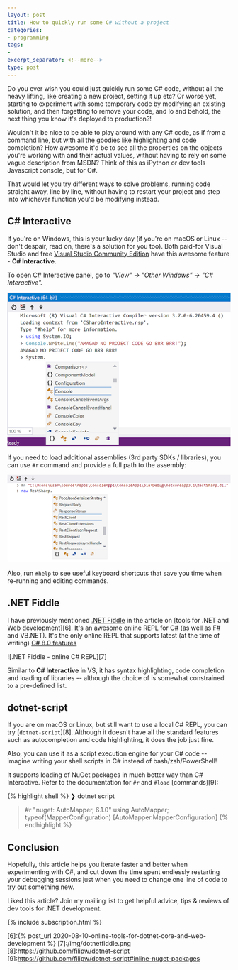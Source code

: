 ```yaml
---
layout: post
title: How to quickly run some C# without a project
categories:
- programming
tags:
-
excerpt_separator: <!--more-->
type: post
---
```


Do you ever wish you could just quickly run some C# code, without all the heavy lifting, like
creating a new project, setting it up etc? Or worse yet, starting to experiment with some temporary
code by modifying an existing solution, and then forgetting to remove your code, and lo and behold,
the next thing you know it's deployed to production?!

Wouldn't it be nice to be able to play around with any C# code, as if from a command line, but with
all the goodies like highlighting and code completion? How awesome it'd be to see all the properties
on the objects you're working with and their actual values, without having to rely on some
vague description from MSDN? Think of this as iPython or dev tools Javascript console, but for C#.

That would let you try different ways to solve problems, running code straight away, line by line,
without having to restart your project and step into whichever function you'd be modifying instead.

<!--more-->

## C# Interactive

If you're on Windows, this is your lucky day (if you're on macOS or Linux -- don't despair, read on,
there's a solution for you too). Both paid-for Visual Studio and free [Visual Studio Community
Edition][2] have this awesome feature - __C# Interactive__.

To open C# Interactive panel, go to _"View" -> "Other Windows" -> "C# Interactive"._

![C# Interactive screenshot][3]

If you need to load additional assemblies (3rd party SDKs / libraries), you can use `#r` command
and provide a full path to the assembly:

![C# interactive load assembly][4]

Also, run `#help` to see useful keyboard shortcuts that save you time when re-running and editing commands.

## .NET Fiddle

I have previously mentioned [.NET Fiddle][5] in the article on [tools for .NET and Web
development][6].  It's an awesome online REPL for C# (as well as F# and VB.NET). It's the only
online REPL that supports latest (at the time of writing) [C# 8.0 features][1]

![.NET Fiddle - online C# REPL][7]

Similar to __C# Interactive__ in VS, it has syntax highlighting, code completion and loading of
libraries -- although the choice of is somewhat constrained to a pre-defined list.

## dotnet-script

If you are on macOS or Linux, but still want to use a local C# REPL, you can try [`dotnet-script`][8].
Although it doesn't have all the standard features such as autocompletion and code highlighting, it
does the job just fine.

Also, you can use it as a script execution engine for your C# code -- imagine writing your shell
scripts in C# instead of bash/zsh/PowerShell!

It supports loading of NuGet packages in much better way than C# Interactive. Refer to the 
documentation for `#r` and `#load` [commands][9]:

{% highlight shell %}
❯ dotnet script
> #r "nuget: AutoMapper, 6.1.0"
> using AutoMapper;
> typeof(MapperConfiguration)
[AutoMapper.MapperConfiguration]
{% endhighlight %}

## Conclusion
Hopefully, this article helps you iterate faster and better when experimenting with C#, and cut down
the time spent endlessly restarting your debugging sessions just when you need to change one line of
code to try out something new.

Liked this article? Join my mailing list to get helpful advice, tips & reviews of dev tools for .NET
development.

{% include subscription.html %}

[1]:https://docs.microsoft.com/en-us/dotnet/csharp/whats-new/csharp-8
[2]:https://visualstudio.microsoft.com/downloads/
[3]:/img/c-sharp-interactive-screenshot.png
[4]:/img/c-sharp-interactive-load-assembly.png
[5]:https://dotnetfiddle.net/
[6]:{% post_url 2020-08-10-online-tools-for-dotnet-core-and-web-development %}
[7]:/img/dotnetfiddle.png
[8]:https://github.com/filipw/dotnet-script
[9]:https://github.com/filipw/dotnet-script#inline-nuget-packages
